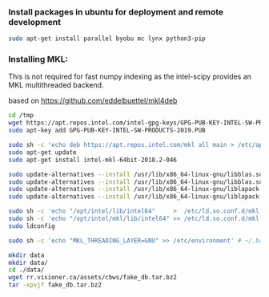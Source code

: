 ### Install packages in ubuntu for deployment and remote development
```bash
sudo apt-get install parallel byobu mc lynx python3-pip 
```

### Installing MKL:
This is not required for fast numpy indexing as the intel-scipy provides an MKL multithreaded backend.   

based on https://github.com/eddelbuettel/mkl4deb
```bash
cd /tmp
wget https://apt.repos.intel.com/intel-gpg-keys/GPG-PUB-KEY-INTEL-SW-PRODUCTS-2019.PUB
sudo apt-key add GPG-PUB-KEY-INTEL-SW-PRODUCTS-2019.PUB

sudo sh -c 'echo deb https://apt.repos.intel.com/mkl all main > /etc/apt/sources.list.d/intel-mkl.list'
sudo apt-get update
sudo apt-get install intel-mkl-64bit-2018.2-046

sudo update-alternatives --install /usr/lib/x86_64-linux-gnu/libblas.so libblas.so-x86_64-linux-gnu      /opt/intel/mkl/lib/intel64/libmkl_rt.so 50
sudo update-alternatives --install /usr/lib/x86_64-linux-gnu/libblas.so.3 libblas.so.3-x86_64-linux-gnu    /opt/intel/mkl/lib/intel64/libmkl_rt.so 50
sudo update-alternatives --install /usr/lib/x86_64-linux-gnu/liblapack.so  liblapack.so-x86_64-linux-gnu    /opt/intel/mkl/lib/intel64/libmkl_rt.so 50
sudo update-alternatives --install /usr/lib/x86_64-linux-gnu/liblapack.so.3 liblapack.so.3-x86_64-linux-gnu  /opt/intel/mkl/lib/intel64/libmkl_rt.so 50

sudo sh -c 'echo "/opt/intel/lib/intel64"     >  /etc/ld.so.conf.d/mkl.conf'
sudo sh -c 'echo "/opt/intel/mkl/lib/intel64" >> /etc/ld.so.conf.d/mkl.conf'
sudo ldconfig

sudo sh -c 'echo "MKL_THREADING_LAYER=GNU" >> /etc/environment' # ~/.bash_profile and other locations works as well
```

```bash
mkdir data
mkdir data/
cd ./data/
wget rr.visioner.ca/assets/cbws/fake_db.tar.bz2
tar -xpvjf fake_db.tar.bz2

```